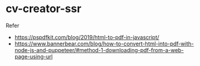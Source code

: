 # cv-creator-ssr

Refer

- https://pspdfkit.com/blog/2019/html-to-pdf-in-javascript/
- https://www.bannerbear.com/blog/how-to-convert-html-into-pdf-with-node-js-and-puppeteer/#method-1-downloading-pdf-from-a-web-page-using-url

